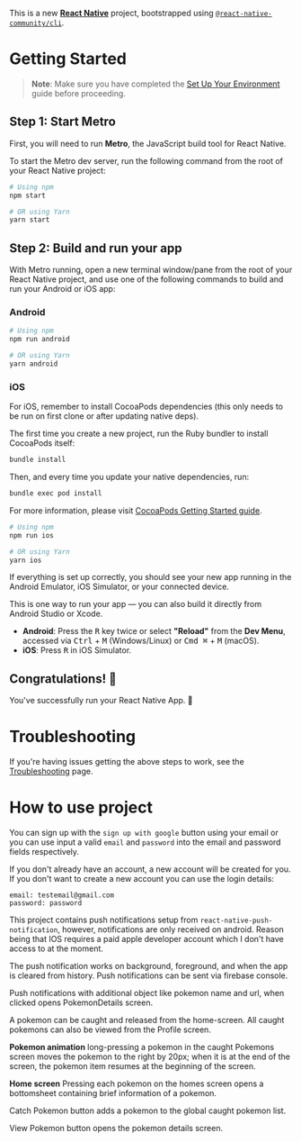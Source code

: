 This is a new [**React Native**](https://reactnative.dev) project, bootstrapped using [`@react-native-community/cli`](https://github.com/react-native-community/cli).

# Getting Started

> **Note**: Make sure you have completed the [Set Up Your Environment](https://reactnative.dev/docs/set-up-your-environment) guide before proceeding.

## Step 1: Start Metro

First, you will need to run **Metro**, the JavaScript build tool for React Native.

To start the Metro dev server, run the following command from the root of your React Native project:

```sh
# Using npm
npm start

# OR using Yarn
yarn start
```

## Step 2: Build and run your app

With Metro running, open a new terminal window/pane from the root of your React Native project, and use one of the following commands to build and run your Android or iOS app:

### Android

```sh
# Using npm
npm run android

# OR using Yarn
yarn android
```

### iOS

For iOS, remember to install CocoaPods dependencies (this only needs to be run on first clone or after updating native deps).

The first time you create a new project, run the Ruby bundler to install CocoaPods itself:

```sh
bundle install
```

Then, and every time you update your native dependencies, run:

```sh
bundle exec pod install
```

For more information, please visit [CocoaPods Getting Started guide](https://guides.cocoapods.org/using/getting-started.html).

```sh
# Using npm
npm run ios

# OR using Yarn
yarn ios
```

If everything is set up correctly, you should see your new app running in the Android Emulator, iOS Simulator, or your connected device.

This is one way to run your app — you can also build it directly from Android Studio or Xcode.


- **Android**: Press the <kbd>R</kbd> key twice or select **"Reload"** from the **Dev Menu**, accessed via <kbd>Ctrl</kbd> + <kbd>M</kbd> (Windows/Linux) or <kbd>Cmd ⌘</kbd> + <kbd>M</kbd> (macOS).
- **iOS**: Press <kbd>R</kbd> in iOS Simulator.

## Congratulations! :tada:

You've successfully run your React Native App. :partying_face:

# Troubleshooting

If you're having issues getting the above steps to work, see the [Troubleshooting](https://reactnative.dev/docs/troubleshooting) page.

# How to use project
You can sign up with the `sign up with google` button using your email or you can use input a valid `email` and `password` into the email and password fields respectively.

If you don't already have an account, a new account will be created for you. If you don't want to create a new account you can use the login details:

```
email: testemail@gmail.com
password: password
```

This project contains push notifications setup from `react-native-push-notification`, however, notifications are only received on android. Reason being that IOS requires a paid apple developer account which I don't have access to at the moment. 

The push notification works on background, foreground, and when the app is cleared from history. Push notifications can be sent via firebase console.

Push notifications with additional object like pokemon name and url, when clicked opens PokemonDetails screen.

A pokemon can be caught and released from the home-screen. All caught pokemons can also be viewed from the Profile screen.

**Pokemon animation**
long-pressing a pokemon in the caught Pokemons screen moves the pokemon to the right by 20px; when it is at the end of the screen, the pokemon item resumes at the beginning of the screen.

**Home screen**
Pressing each pokemon on the homes screen opens a bottomsheet containing brief information of a pokemon.

Catch Pokemon button adds a pokemon to the global caught pokemon list.

View Pokemon button opens the pokemon details screen.

